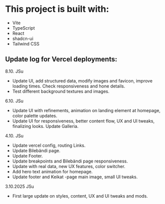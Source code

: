# This project is built with:

- Vite
- TypeScript
- React
- shadcn-ui
- Tailwind CSS


## Update log for Vercel deployments:
8.10. JSu
* Update UI, add structured data, modify images and favicon, improve loading times. Check responsiveness and hone details.
* Test different background textures and images.

6.10. JSu
* Update UI with refinements, animation on landing element at homepage, color palette updates.
* Update UI for responsiveness, better content flow, UX and UI tweaks, finalizing looks. Update Galleria.

4.10. JSu
* Update vercel config, routing Links.
* Update Bilebändi page.
* Update Footer.
* Update breakpoints and Bilebändi page responsiveness.
* Update with real data, new UX features, color switcher.
* Add hero text animation for homepage.
* Update footer and Keikat -page main image, small UI tweaks.

3.10.2025 JSu
* First large update on styles, content, UX and UI tweaks and mods.
